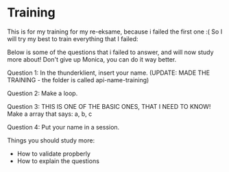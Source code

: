 # Training
This is for my training for my re-eksame, because i failed the first one :(
So I will try my best to train everything that I failed:

Below is some of the questions that i failed to answer, and will now study more about!
Don't give up Monica, you can do it way better.

Question 1:
In the thunderklient, insert your name.
(UPDATE: MADE THE TRAINING - the folder is called api-name-training)

Question 2:
Make a loop.

Question 3: THIS IS ONE OF THE BASIC ONES, THAT I NEED TO KNOW!
Make a array that says: a, b, c 

Question 4:
Put your name in a session.


Things you should study more:

- How to validate propberly
- How to explain the questions
